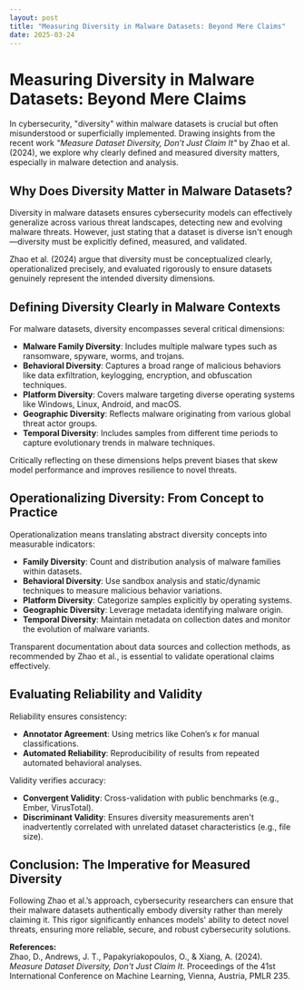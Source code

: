 ```yaml
---
layout: post
title: "Measuring Diversity in Malware Datasets: Beyond Mere Claims"
date: 2025-03-24
---
```


# Measuring Diversity in Malware Datasets: Beyond Mere Claims

In cybersecurity, "diversity" within malware datasets is crucial but often misunderstood or superficially implemented. Drawing insights from the recent work *"Measure Dataset Diversity, Don’t Just Claim It"* by Zhao et al. (2024), we explore why clearly defined and measured diversity matters, especially in malware detection and analysis.

## Why Does Diversity Matter in Malware Datasets?

Diversity in malware datasets ensures cybersecurity models can effectively generalize across various threat landscapes, detecting new and evolving malware threats. However, just stating that a dataset is diverse isn't enough—diversity must be explicitly defined, measured, and validated.

Zhao et al. (2024) argue that diversity must be conceptualized clearly, operationalized precisely, and evaluated rigorously to ensure datasets genuinely represent the intended diversity dimensions.

## Defining Diversity Clearly in Malware Contexts

For malware datasets, diversity encompasses several critical dimensions:

- **Malware Family Diversity**: Includes multiple malware types such as ransomware, spyware, worms, and trojans.
- **Behavioral Diversity**: Captures a broad range of malicious behaviors like data exfiltration, keylogging, encryption, and obfuscation techniques.
- **Platform Diversity**: Covers malware targeting diverse operating systems like Windows, Linux, Android, and macOS.
- **Geographic Diversity**: Reflects malware originating from various global threat actor groups.
- **Temporal Diversity**: Includes samples from different time periods to capture evolutionary trends in malware techniques.

Critically reflecting on these dimensions helps prevent biases that skew model performance and improves resilience to novel threats.

## Operationalizing Diversity: From Concept to Practice

Operationalization means translating abstract diversity concepts into measurable indicators:

- **Family Diversity**: Count and distribution analysis of malware families within datasets.
- **Behavioral Diversity**: Use sandbox analysis and static/dynamic techniques to measure malicious behavior variations.
- **Platform Diversity**: Categorize samples explicitly by operating systems.
- **Geographic Diversity**: Leverage metadata identifying malware origin.
- **Temporal Diversity**: Maintain metadata on collection dates and monitor the evolution of malware variants.

Transparent documentation about data sources and collection methods, as recommended by Zhao et al., is essential to validate operational claims effectively.

## Evaluating Reliability and Validity

Reliability ensures consistency:
- **Annotator Agreement**: Using metrics like Cohen’s κ for manual classifications.
- **Automated Reliability**: Reproducibility of results from repeated automated behavioral analyses.

Validity verifies accuracy:
- **Convergent Validity**: Cross-validation with public benchmarks (e.g., Ember, VirusTotal).
- **Discriminant Validity**: Ensures diversity measurements aren't inadvertently correlated with unrelated dataset characteristics (e.g., file size).

## Conclusion: The Imperative for Measured Diversity

Following Zhao et al.’s approach, cybersecurity researchers can ensure that their malware datasets authentically embody diversity rather than merely claiming it. This rigor significantly enhances models' ability to detect novel threats, ensuring more reliable, secure, and robust cybersecurity solutions.

**References:**  
Zhao, D., Andrews, J. T., Papakyriakopoulos, O., & Xiang, A. (2024). *Measure Dataset Diversity, Don't Just Claim It*. Proceedings of the 41st International Conference on Machine Learning, Vienna, Austria, PMLR 235.

